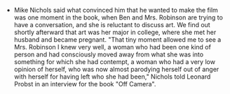 - Mike Nichols said what convinced him that he wanted to make the film was one moment in the book, when Ben and Mrs. Robinson are trying to have a conversation, and she is reluctant to discuss art. We find out shortly afterward that art was her major in college, where she met her husband and became pregnant. "That tiny moment allowed me to see a Mrs. Robinson I knew very well, a woman who had been one kind of person and had consciously moved away from what she was into something for which she had contempt, a woman who had a very low opinion of herself, who was now almost parodying herself out of anger with herself for having left who she had been," Nichols told Leonard Probst in an interview for the book "Off Camera".
